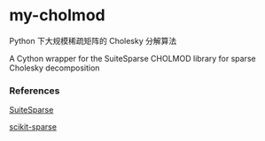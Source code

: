 # my-cholmod

Python 下大规模稀疏矩阵的 Cholesky 分解算法

A Cython wrapper for the SuiteSparse CHOLMOD library for sparse Cholesky decomposition

### References

[SuiteSparse](https://github.com/DrTimothyAldenDavis/SuiteSparse)

[scikit-sparse](https://github.com/scikit-sparse/scikit-sparse)

